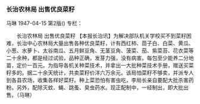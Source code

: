 ### 长治农林局  出售优良菜籽
马琳
1947-04-15
第2版()
专栏：

　　长治农林局
    出售优良菜籽
    【本报长治讯】为解决部队机关学校买不到菜籽困难，长治中心农林局大量出售各种优良菜籽，计有西红柿、茴子白、白菜、黄瓜、小葱、水萝卜、太谷南瓜、五月鲜豆角、无茎豆角、菠菜、茄、紫菜苔、花衣菜等二十余种，都是经过试验，品种正确，发芽力强，没有病害。每包至少能养二分地苗，定价一百元。为指导各机关种菜技术，并拿出一大批种菜技术手册，赠送买菜籽多的。据二十余天统计，共卖菜籽价洋六万余元。该局怕菜籽不够卖，并派专人到各县农场，收集各样好菜籽。种上菜恐怕有害虫吃，李局长亲自要配大批杀害药粉。另外，配除灭蚊、蝇、跳蚤、臭虫药水。现正配制中，一经制出，即大批出售。（马琳）
